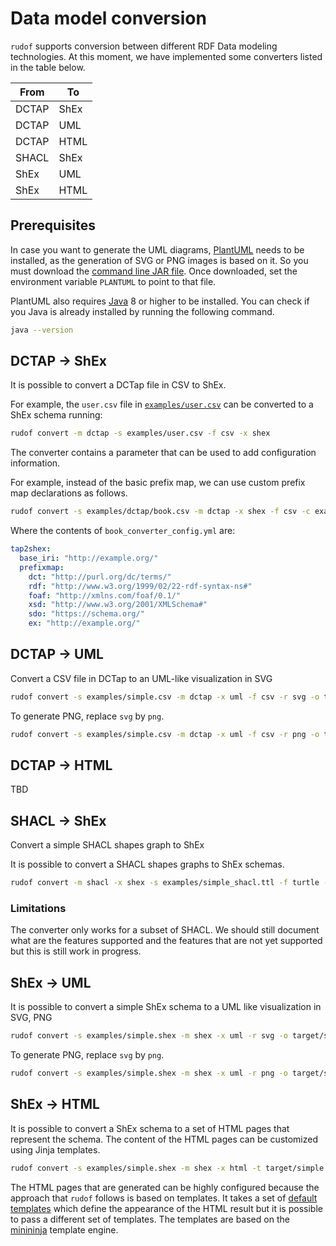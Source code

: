 # Data model conversion

`rudof` supports conversion between different RDF Data modeling technologies.
At this moment, we have implemented some converters listed in the table below.

| From  | To   |
|-------|------|
| DCTAP | ShEx |
| DCTAP | UML  |
| DCTAP | HTML |
| SHACL | ShEx |
| ShEx  | UML  |
| ShEx  | HTML |

## Prerequisites

In case you want to generate the UML diagrams, [PlantUML](https://plantuml.com/) needs to be installed, as the generation of SVG or PNG images is based on it.
So you must download the [command line JAR file](https://plantuml.com/download).
Once downloaded, set the environment variable `PLANTUML` to point to that file.

PlantUML also requires [Java](https://www.oracle.com/java/technologies) 8 or higher to be installed. You can check if you Java is already installed by running the following command.

```sh
java --version
```

## DCTAP → ShEx

It is possible to convert a DCTap file in CSV to ShEx.

For example, the `user.csv` file in [`examples/user.csv`](https://github.com/rudof-project/rudof/blob/master/examples/user.csv) can be converted to a ShEx schema running:

```sh
rudof convert -m dctap -s examples/user.csv -f csv -x shex
```

The converter contains a parameter that can be used to add configuration information.

For example, instead of the basic prefix map, we can use custom prefix map declarations as follows.

```sh
rudof convert -s examples/dctap/book.csv -m dctap -x shex -f csv -c examples/dctap/book_converter_config.yml
```

Where the contents of `book_converter_config.yml` are:

```yaml
tap2shex:
  base_iri: "http://example.org/"
  prefixmap:
    dct: "http://purl.org/dc/terms/"
    rdf: "http://www.w3.org/1999/02/22-rdf-syntax-ns#"
    foaf: "http://xmlns.com/foaf/0.1/"
    xsd: "http://www.w3.org/2001/XMLSchema#"
    sdo: "https://schema.org/"
    ex: "http://example.org/"
```

## DCTAP → UML

Convert a CSV file in DCTap to an UML-like visualization in SVG

```sh
rudof convert -s examples/simple.csv -m dctap -x uml -f csv -r svg -o target/simple.svg
```

To generate PNG, replace `svg` by `png`.

```sh
rudof convert -s examples/simple.csv -m dctap -x uml -f csv -r png -o target/simple.png
```

## DCTAP → HTML

TBD

## SHACL → ShEx

Convert a simple SHACL shapes graph to ShEx

It is possible to convert a SHACL shapes graphs to ShEx schemas.  

```sh
rudof convert -m shacl -x shex -s examples/simple_shacl.ttl -f turtle -o target/simple.shex
```

### Limitations

The converter only works for a subset of SHACL. We should still document what are the features supported and the features that are not yet supported but this is still work in progress.

## ShEx → UML

It is possible to convert a simple ShEx schema to a UML like visualization in SVG, PNG

```sh
rudof convert -s examples/simple.shex -m shex -x uml -r svg -o target/simple.svg
```

To generate PNG, replace `svg` by `png`.

```sh
rudof convert -s examples/simple.shex -m shex -x uml -r png -o target/simple.png
```

## ShEx → HTML

It is possible to convert a ShEx schema to a set of HTML pages that represent the schema. The content of the HTML pages can be customized using Jinja templates.

```sh
rudof convert -s examples/simple.shex -m shex -x html -t target/simple
```

The HTML pages that are generated can be highly configured because the approach that `rudof` follows is based on templates.
It takes a set of [default templates](https://github.com/rudof-project/rudof/tree/master/shapes_converter/default_templates) which define the appearance of the HTML result but it is possible to pass a different set of templates.
The templates are based on the [minininja](https://docs.rs/minijinja/latest/minijinja/index.html) template engine.
